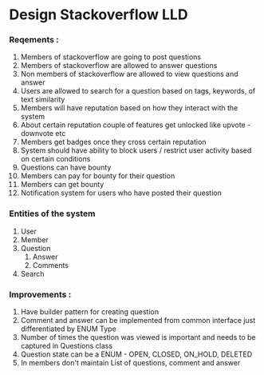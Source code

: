 # Design Stackoverflow LLD

### Reqements :

1. Members of stackoverflow are going to post questions
2. Members of stackoverflow are allowed to answer questions
3. Non members of stackoverflow are allowed to view questions and answer
4. Users are allowed to search for a question based on tags, keywords, of text similarity
5. Members will have reputation based on how they interact with the system
6. About certain reputation couple of features get unlocked like upvote - downvote etc 
7. Members get badges once they cross certain reputation
8. System should have ability to block users / restrict user activity based on certain conditions 
9. Questions can have bounty 
10. Members can pay for bounty for their question
11. Members can get bounty
12. Notification system for users who have posted their question

### Entities of the system

1. User
2. Member
3. Question
   1. Answer
   2. Comments
4. Search 



### Improvements : 

1. Have builder pattern for creating question
2. Comment and answer can be implemented from common interface just differentiated by ENUM Type
3. Number of times the question was viewed is important and needs to be captured in Questions class
4. Question state can be a ENUM - OPEN, CLOSED, ON_HOLD, DELETED
5. In members don't maintain List of questions, comment and answer